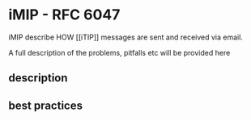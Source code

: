 # iMIP - RFC 6047

iMIP describe HOW [[iTIP]] messages are sent and received via email.

A full description of the problems, pitfalls etc will be provided here

## description

## best practices


